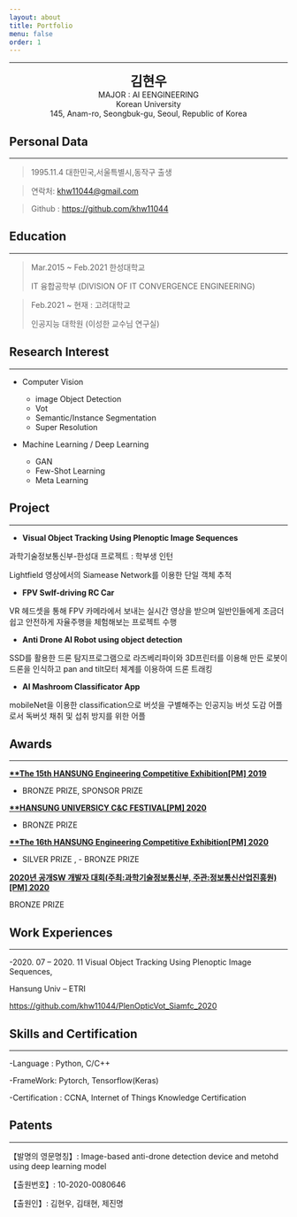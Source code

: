 ```yaml
---
layout: about
title: Portfolio
menu: false
order: 1
---
```


* * *
<center>
<span style=
"font-size:170%;
font-weight:bold">
김현우
</span>
</center>

<center>MAJOR : AI EENGINEERING</center>

<center>Korean University</center>

<center>145, Anam-ro, Seongbuk-gu, Seoul, Republic of Korea</center>

## Personal Data
---
> 1995.11.4 대한민국,서울특별시,동작구 출생

> 연락처: khw11044@gmail.com

> Github : <a href="https://github.com/khw11044">https://github.com/khw11044</a>


## Education
---
> Mar.2015 ~ Feb.2021 한성대학교
>
> IT 융합공학부 (DIVISION OF IT CONVERGENCE ENGINEERING)

> Feb.2021 ~ 현재 : 고려대학교
>
> 인공지능 대학원 (이성한 교수님 연구실)


## Research Interest
---

* Computer Vision
    + image Object Detection
    + Vot
    + Semantic/Instance Segmentation
    + Super Resolution

* Machine Learning / Deep Learning
    + GAN
    + Few-Shot Learning
    + Meta Learning

## Project
---

* **Visual Object Tracking Using Plenoptic Image Sequences**

과학기술정보통신부-한성대 프로젝트 : 학부생 인턴

Lightfield 영상에서의 Siamease Network를 이용한 단일 객체 추적

* **FPV Swlf-driving RC Car**

VR 헤드셋을 통해 FPV 카메라에서 보내는 실시간 영상을 받으며 일반인들에게 조금더 쉽고 안전하게 자율주행을 체험해보는 프로젝트 수행

* **Anti Drone AI Robot using object detection**

SSD를 활용한 드론 탐지프로그램으로 라즈베리파이와 3D프린터를 이용해 만든 로봇이 드론을 인식하고 pan and tilt모터 체계를 이용하여 드론 트래킹

* **AI Mashroom Classificator App**

mobileNet을 이용한 classification으로 버섯을 구별해주는 인공지능 버섯 도감 어플로서 독버섯 채취 및 섭취 방지를 위한 어플

## Awards
---

<u><strong><a href="https://www.youtube.com/watch?v=-ofj2vTvH0Q/">**The 15th HANSUNG Engineering Competitive Exhibition[PM] 2019 </a></strong></u>

- BRONZE PRIZE, SPONSOR PRIZE

<u><strong><a href="https://www.youtube.com/watch?v=5rFu7Kv_DfY&t=362s">**HANSUNG UNIVERSICY C&C FESTIVAL[PM] 2020</a></strong></u>

- BRONZE PRIZE


<a herf="https://www.youtube.com/watch?v=Mn9Dx5xukcg&t=10s"><u><strong>**The 16th HANSUNG Engineering Competitive Exhibition[PM] 2020</strong></u></a>

- SILVER PRIZE , - BRONZE PRIZE

<a herf="https://www.youtube.com/watch?v=ah9MZQ0PjMI&t=60s"><u><strong>2020년 공개SW 개발자 대회(주최:과학기술정보통신부, 주관:정보통신산업진흥원) [PM] 2020</strong></u></a>

<a herf="https://blog.naver.com/khw11044/222152408161">BRONZE PRIZE</a>

## Work Experiences
---
-2020. 07 – 2020. 11 Visual Object Tracking Using Plenoptic Image Sequences, 

Hansung Univ – ETRI

<a herf="https://github.com/khw11044/PlenOpticVot_Siamfc_2020">https://github.com/khw11044/PlenOpticVot_Siamfc_2020</a>


## Skills and Certification
---
-Language : Python, C/C++

-FrameWork: Pytorch, Tensorflow(Keras)

-Certification : CCNA, Internet of Things Knowledge Certification

## Patents
---
【발명의 영문명칭】: Image-based anti-drone detection device and metohd using deep learning model

【출원번호】: 10-2020-0080646

【출원인】: 김현우, 김태현, 제진명




